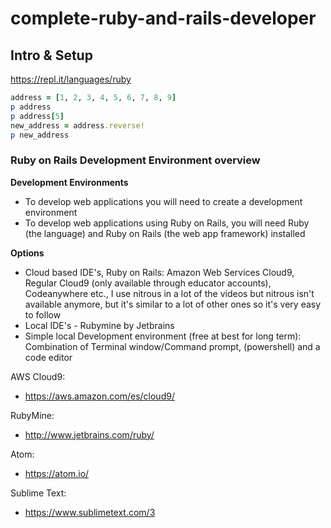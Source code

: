 # complete-ruby-and-rails-developer

## Intro & Setup

https://repl.it/languages/ruby

```ruby
address = [1, 2, 3, 4, 5, 6, 7, 8, 9]
p address
p address[5]
new_address = address.reverse!
p new_address
```

### Ruby on Rails Development Environment overview

**Development Environments**
- To develop web applications you will need to create a development environment
- To develop web applications using Ruby on Rails, you will need Ruby (the language) and Ruby on Rails (the web app framework) installed

**Options**
- Cloud based IDE's, Ruby on Rails: Amazon Web Services Cloud9, Regular Cloud9 (only available through educator accounts), Codeanywhere etc., I use nitrous in a lot of the videos but nitrous isn't available anymore, but it's similar to a lot of other ones so it's very easy to follow
- Local IDE's - Rubymine by Jetbrains
- Simple local Development environment (free at best for long term): Combination of Terminal window/Command prompt, (powershell) and a code editor

AWS Cloud9:
- https://aws.amazon.com/es/cloud9/

RubyMine:
- http://www.jetbrains.com/ruby/

Atom:
- https://atom.io/

Sublime Text:
- https://www.sublimetext.com/3
